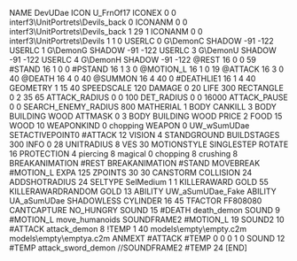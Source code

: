 NAME 			DevUDae
ICON 			U_FrnOf17
ICONEX 0 0 interf3\UnitPortrets\Devils_back 0
ICONANM 0 0 interf3\UnitPortrets\Devils_back 1 29 1
ICONANM 0 0 interf3\UnitPortrets\Devils 1 1 0
USERLC 			0 G\DemonC SHADOW -91 -122
USERLC 			1 G\DemonG SHADOW -91 -122
USERLC 			3 G\DemonU SHADOW -91 -122
USERLC 			4 G\DemonH SHADOW -91 -122
@REST      		16 0 0 59
#STAND     		16 1 0 0
#PSTAND    		16 1 3 0
@MOTION_L  		16 1 0 19
@ATTACK    		16 3 0 40
@DEATH     		16 4 0 40
@SUMMON     		16 4 40 0 
#DEATHLIE1 		16 1 4 40
GEOMETRY 		1 15 40
SPEEDSCALE 120
DAMAGE   		0 20
LIFE     		300
RECTANGLE 		0 2 35 65
ATTACK_RADIUS 		0 0 100
DET_RADIUS 		0 0 16000
ATTACK_PAUSE 		0 0
SEARCH_ENEMY_RADIUS 	800
MATHERIAL 		1 BODY
CANKILL 3 BODY BUILDING WOOD
ATTMASK 0 3 BODY BUILDING WOOD
PRICE 			2 FOOD 15 WOOD 10
WEAPONKIND 		0 chopping
WEAPON			0 UW_wSumUDae
SETACTIVEPOINT0		#ATTACK 12
VISION 			4
STANDGROUND
BUILDSTAGES 		300
INFO 			0 28
UNITRADIUS 		8
VES 			30
MOTIONSTYLE 		SINGLESTEP
ROTATE 			16
PROTECTION 		4 piercing 8 magical 0 chopping 8 crushing 8
BREAKANIMATION 		#REST
BREAKANIMATION 		#STAND
MOVEBREAK 		#MOTION_L
EXPA 			125
ZPOINTS	30 30
CANSTORM
COLLISION 24
ADDSHOTRADIUS 24
SELTYPE SelMedium 1 1
KILLERAWARD             GOLD 55
KILLERAWARDRANDOM       GOLD 13
ABILITY                  UW_aSumUDae_Fake
ABILITY                  UA_aSumUDae
SHADOWLESS
CYLINDER		16 45
TFACTOR FF808080
CANTCAPTURE
NO_HUNGRY
SOUND 15 #DEATH death_demon
SOUND 9 #MOTION_L move_humanoids
SOUNDFRAME2 #MOTION_L 19
SOUND2 10 #ATTACK attack_demon 8
!TEMP  1 40 models\empty\empty.c2m models\empty\emptya.c2m
ANMEXT #ATTACK #TEMP 0 0 0 1 0
SOUND 12 #TEMP attack_sword_demon
//SOUNDFRAME2 #TEMP 24 
[END]
